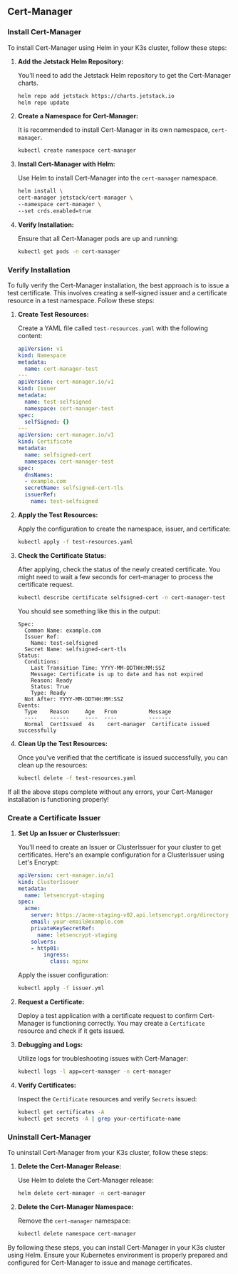 ## Cert-Manager

### Install Cert-Manager

To install Cert-Manager using Helm in your K3s cluster, follow these steps:

1. **Add the Jetstack Helm Repository:**

    You'll need to add the Jetstack Helm repository to get the Cert-Manager charts.

    ```bash
    helm repo add jetstack https://charts.jetstack.io
    helm repo update
    ```

2. **Create a Namespace for Cert-Manager:**

    It is recommended to install Cert-Manager in its own namespace, `cert-manager`.

    ```bash
    kubectl create namespace cert-manager
    ```

3. **Install Cert-Manager with Helm:**

    Use Helm to install Cert-Manager into the `cert-manager` namespace.

    ```bash
    helm install \
    cert-manager jetstack/cert-manager \
    --namespace cert-manager \
    --set crds.enabled=true
    ```

4. **Verify Installation:**

    Ensure that all Cert-Manager pods are up and running:

    ```bash
    kubectl get pods -n cert-manager
    ```

### Verify Installation

To fully verify the Cert-Manager installation, the best approach is to issue a test certificate. This involves creating a self-signed issuer and a certificate resource in a test namespace. Follow these steps:

1. **Create Test Resources:**

   Create a YAML file called `test-resources.yaml` with the following content:

   ```yaml
   apiVersion: v1
   kind: Namespace
   metadata:
     name: cert-manager-test
   ---
   apiVersion: cert-manager.io/v1
   kind: Issuer
   metadata:
     name: test-selfsigned
     namespace: cert-manager-test
   spec:
     selfSigned: {}
   ---
   apiVersion: cert-manager.io/v1
   kind: Certificate
   metadata:
     name: selfsigned-cert
     namespace: cert-manager-test
   spec:
     dnsNames:
     - example.com
     secretName: selfsigned-cert-tls
     issuerRef:
       name: test-selfsigned
   ```

2. **Apply the Test Resources:**

   Apply the configuration to create the namespace, issuer, and certificate:

   ```bash
   kubectl apply -f test-resources.yaml
   ```

3. **Check the Certificate Status:**

   After applying, check the status of the newly created certificate. You might need to wait a few seconds for cert-manager to process the certificate request.

   ```bash
   kubectl describe certificate selfsigned-cert -n cert-manager-test
   ```

   You should see something like this in the output:
   
   ```
   Spec:
     Common Name: example.com
     Issuer Ref:
       Name: test-selfsigned
     Secret Name: selfsigned-cert-tls
   Status:
     Conditions:
       Last Transition Time: YYYY-MM-DDTHH:MM:SSZ
       Message: Certificate is up to date and has not expired
       Reason: Ready
       Status: True
       Type: Ready
     Not After: YYYY-MM-DDTHH:MM:SSZ
   Events:
     Type    Reason     Age   From          Message
     ----    ------     ----  ----          -------
     Normal  CertIssued  4s    cert-manager  Certificate issued successfully
   ```

4. **Clean Up the Test Resources:**

   Once you've verified that the certificate is issued successfully, you can clean up the resources:

   ```bash
   kubectl delete -f test-resources.yaml
   ```

If all the above steps complete without any errors, your Cert-Manager installation is functioning properly!

### Create a Certificate Issuer

1. **Set Up an Issuer or ClusterIssuer:**

    You'll need to create an Issuer or ClusterIssuer for your cluster to get certificates. Here's an example configuration for a ClusterIssuer using Let's Encrypt:

    ```yaml
    apiVersion: cert-manager.io/v1
    kind: ClusterIssuer
    metadata:
      name: letsencrypt-staging
    spec:
      acme:
        server: https://acme-staging-v02.api.letsencrypt.org/directory
        email: your-email@example.com
        privateKeySecretRef:
          name: letsencrypt-staging
        solvers:
        - http01:
            ingress:
              class: nginx
    ```

    Apply the issuer configuration:

    ```bash
    kubectl apply -f issuer.yml
    ```

2. **Request a Certificate:**

    Deploy a test application with a certificate request to confirm Cert-Manager is functioning correctly. You may create a `Certificate` resource and check if it gets issued.

3. **Debugging and Logs:**

    Utilize logs for troubleshooting issues with Cert-Manager:

    ```bash
    kubectl logs -l app=cert-manager -n cert-manager
    ```

4. **Verify Certificates:**

    Inspect the `Certificate` resources and verify `Secrets` issued:

    ```bash
    kubectl get certificates -A
    kubectl get secrets -A | grep your-certificate-name
    ```

### Uninstall Cert-Manager

To uninstall Cert-Manager from your K3s cluster, follow these steps:

1. **Delete the Cert-Manager Release:**

    Use Helm to delete the Cert-Manager release:

    ```bash
    helm delete cert-manager -n cert-manager
    ```

2. **Delete the Cert-Manager Namespace:**

    Remove the `cert-manager` namespace:

    ```bash
    kubectl delete namespace cert-manager
    ```

By following these steps, you can install Cert-Manager in your K3s cluster using Helm. Ensure your Kubernetes environment is properly prepared and configured for Cert-Manager to issue and manage certificates.
